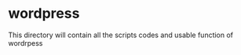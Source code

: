 wordpress
=========

This directory will contain all the scripts codes and usable function of wordrpess
